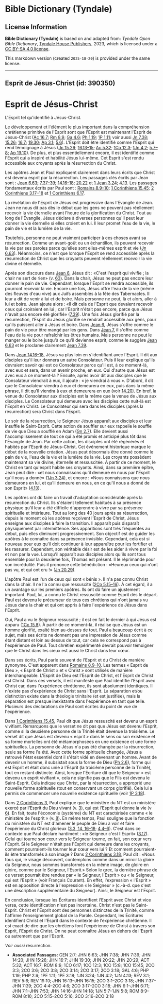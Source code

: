 # Bible Dictionary (Tyndale)

## License Information

**Bible Dictionary (Tyndale)** is based on and adapted from: _Tyndale Open Bible Dictionary_, [Tyndale House Publishers](https://tyndaleopenresources.com/), 2023, which is licensed under a [CC BY-SA 4.0 license](https://creativecommons.org/licenses/by-sa/4.0/legalcode.en).

This markdown version (created `2025-10-20`) is provided under the same license.



--------------------------------

## Esprit de Jésus-Christ (id: 390350)

Esprit de Jésus\-Christ
=======================

L'Esprit tel qu'identifié à Jésus\-Christ.

Le développement et l'élément le plus important dans la compréhension chrétienne primitive de l'Esprit sont que l'Esprit est maintenant l'Esprit de Jésus\-Christ ([Ac 16\.7](https://ref.ly/Acts16:7); [Rm 8\.9](https://ref.ly/Rom8:9); [Ga 4\.6](https://ref.ly/Gal4:6); [Ph 1\.19](https://ref.ly/Phil1:19); [1P 1\.11](https://ref.ly/1Pet1:11); voir aussi [Jn 7\.38](https://ref.ly/John7:38); [15\.26](https://ref.ly/John15:26); [16\.7](https://ref.ly/John16:7); [19\.30](https://ref.ly/John19:30); [Ap 3\.1](https://ref.ly/Rev3:1); [5\.6](https://ref.ly/Rev5:6)). L'Esprit doit être identifié comme l'Esprit qui rend témoignage à Jésus ([Jn 15\.26](https://ref.ly/John15:26); [16\.13–15](https://ref.ly/John16:13-John16:15); [Ac 5\.32](https://ref.ly/Acts5:32); [1Co 12\.3](https://ref.ly/1Cor12:3); [1Jn 4\.2](https://ref.ly/1John4:2); [5\.7–8](https://ref.ly/1John5:7-1John5:8); [Ap 19\.10](https://ref.ly/Rev19:10)). De plus, et plus essentiellement encore, il est identifié comme l'Esprit qui a inspiré et habilité Jésus lui\-même. Cet Esprit s'est rendu accessible aux croyants après la résurrection du Christ.

Les apôtres Jean et Paul expliquent clairement dans leurs écrits que Christ est devenu esprit par la résurrection. Les passages clés écrits par Jean sont : [Jean 6\.63](https://ref.ly/John6:63); [7\.37–39](https://ref.ly/John7:37-John7:39); [14\.16–18](https://ref.ly/John14:16-John14:18); [20\.22](https://ref.ly/John20:22) et [1 Jean 3\.24](https://ref.ly/1John3:24); [4\.13](https://ref.ly/1John4:13). Les passages fondamentaux écrits par Paul sont : [Romains 8\.9–10](https://ref.ly/Rom8:9-Rom8:10); [1 Corinthiens 15\.45](https://ref.ly/1Cor15:45); [2 Corinthiens 3\.17–18](https://ref.ly/2Cor3:17-2Cor3:18) et [1 Corinthiens 6\.17](https://ref.ly/1Cor6:17).

La révélation de l'Esprit de Jésus est progressive dans l'Évangile de Jean. Jean ne nous dit pas dès le début que les gens ne peuvent pas réellement recevoir la vie éternelle avant l'heure de la glorification du Christ. Tout au long de l'Évangile, Jésus déclare à diverses personnes qu'il peut leur donner la vie éternelle si elles croient en lui. Il leur promet l'eau de la vie, le pain de vie et la lumière de la vie. 

Toutefois, personne ne peut vraiment participer à ces choses avant sa résurrection. Comme un avant\-goût ou un échantillon, ils peuvent recevoir la vie par ses paroles parce qu'elles sont elles\-mêmes esprit et vie ([Jn 6\.63](https://ref.ly/John6:63)). Néanmoins, ce n'est que lorsque l'Esprit se rend accessible après la résurrection de Christ que les croyants peuvent réellement recevoir la vie divine et éternelle. 

Après son discours dans [Jean 6](https://ref.ly/John6:1-John6:71), Jésus dit : «C'est l'esprit qui vivifie ; la chair ne sert de rien» (v. [63](https://ref.ly/John6:63)). Dans la chair, Jésus ne peut pas encore leur donner le pain de vie. Cependant, lorsque l'Esprit se rendra accessible, ils pourront recevoir la vie. Encore une fois, Jésus offre l'eau de la vie (même des fleuves d'eau vive) aux Juifs assemblés à la fête des Tabernacles. Il leur a dit de venir à lui et de boire. Mais personne ne peut, là et alors, aller à lui et boire. Jean ajoute alors : «Il dit cela de l'Esprit que devaient recevoir ceux qui croiraient en lui ; car l'Esprit n'était pas encore, parce que Jésus n'avait pas encore été glorifié» ([7\.39](https://ref.ly/John7:39)). Une fois Jésus glorifié par la résurrection, l'Esprit du Jésus glorifié se rendrait accessible aux gens, pour qu'ils puissent aller à Jésus et boire. Dans [Jean 6](https://ref.ly/John6:1-John6:71), Jésus s'offre comme le pain de vie pour être mangé par les gens. Dans [Jean 7](https://ref.ly/John7:1-John7:53), il s'offre comme l'eau de la vie pour rafraîchir les êtres humains. Mais personne ne peut le manger ou le boire jusqu'à ce qu'il devienne esprit, comme le suggère [Jean 6\.63](https://ref.ly/John6:63) et le proclame clairement [Jean 7\.39](https://ref.ly/John7:39).

Dans [Jean 14\.16–18](https://ref.ly/John14:16-John14:18), Jésus va plus loin en s'identifiant avec l'Esprit. Il dit aux disciples qu'il leur donnera un autre Consolateur. Puis il leur explique qu'ils devraient savoir qui est ce Consolateur parce qu'il est, à ce moment\-là, avec eux et sera, dans un avenir proche, en eux. Qui d'autre que Jésus est avec eux à ce moment\-là ? Ensuite, après avoir dit aux disciples que le Consolateur viendrait à eux, il ajoute : « je viendrai à vous ». D'abord, il dit que le Consolateur viendra à eux et demeurera en eux, puis dans la même phrase, il dit qu'il viendra à eux et demeurera en eux (voir [14\.20](https://ref.ly/John14:20)). En bref, la venue du Consolateur aux disciples est la même que la venue de Jésus aux disciples. Le Consolateur qui demeure avec les disciples cette nuit\-là est l'Esprit en Christ. Le Consolateur qui sera dans les disciples (après la résurrection) sera Christ dans l'Esprit.

Le soir de la résurrection, le Seigneur Jésus apparaît aux disciples et leur insuffle le Saint\-Esprit. Cette action de souffler sur eux rappelle le souffle de vie que Dieu a soufflé en Adam ([Gn 2\.7](https://ref.ly/Gen2:7)). Elle devient aussi l'accomplissement de tout ce qui a été promis et anticipé plus tôt dans l'Évangile de Jean. Par cette action, les disciples ont été régénérés et habités par l'Esprit de Jésus\-Christ. Cet événement historique marque le début de la nouvelle création. Jésus peut désormais être donné comme le pain de vie, l'eau de la vie et la lumière de la vie. Les croyants possèdent maintenant sa vie divine, éternelle et ressuscitée. À partir de ce moment, le Christ en tant qu'esprit habite ses croyants. Ainsi, dans sa première épître, Jean peut dire : «et nous connaissons qu'il demeure en nous par l'Esprit qu'il nous a donné» ([1Jn 3\.24](https://ref.ly/1John3:24)), et encore : «Nous connaissons que nous demeurons en lui, et qu'il demeure en nous, en ce qu'il nous a donné de son Esprit» ([4\.13](https://ref.ly/1John4:13)).

Les apôtres ont dû faire un travail d'adaptation considérable après la résurrection du Christ. Ils s'étaient tellement habitués à sa présence physique qu'il leur a été difficile d'apprendre à vivre par sa présence spirituelle et intérieure. Tout au long des 40 jours après sa résurrection, depuis le moment où les apôtres reçoivent l'Esprit de Christ, Jésus enseigne aux disciples à faire la transition. Il apparaît puis disparaît physiquement par intermittence. Ses apparitions sont très fréquentes au début, puis elles diminuent progressivement. Son objectif est de guider les apôtres à le connaître dans sa présence invisible. Cependant, cela est si nouveau pour eux qu'il doit continuer à leur apparaître pour les fortifier et les rassurer. Cependant, son véritable désir est de les aider à vivre par la foi et non par la vue. Lorsqu'il apparaît aux disciples alors qu'ils sont tous ensemble pour la deuxième fois, Thomas est présent. Il le réprimande pour son incrédulité. Puis il prononce cette bénédiction : «Heureux ceux qui n'ont pas vu, et qui ont cru !» ([Jn 20\.29](https://ref.ly/John20:29)).

L'apôtre Paul est l'un de ceux qui sont « bénis ». Il n'a pas connu Christ dans la chair. Il ne l'a connu que ressuscité ([2Co 5\.15–16](https://ref.ly/2Cor5:15-2Cor5:16)). À cet égard, il a un avantage sur les premiers apôtres. Ils ont dû faire un ajustement important. Paul, lui, a connu le Christ ressuscité comme Esprit dès le départ. Paul est devenu le précurseur de tous ces chrétiens qui n'ont jamais vu Jésus dans la chair et qui ont appris à faire l'expérience de Jésus dans l'Esprit. 

Oui, Paul a vu le Seigneur ressuscité ; il est en fait le dernier à qui Jésus est apparu ([1Co 15\.8](https://ref.ly/1Cor15:8)). À partir de ce moment\-là, il réalise que Jésus est un homme glorifié, exalté bien au\-dessus de tout. Paul a beaucoup écrit à ce sujet, mais ses écrits ne donnent pas une impression de Jésus comme étant distant et loin au dessus de tout, car cela ne correspond pas à l'expérience de Paul. Tout chrétien expérimenté devrait pouvoir témoigner que le Christ dans les cieux est aussi le Christ dans leur cœur.

Dans ses écrits, Paul parle souvent de l'Esprit et du Christ de manière synonyme. C'est apparent dans [Romains 8\.9–10](https://ref.ly/Rom8:9-Rom8:10). Les termes « Esprit de Dieu », « Esprit de Christ » et « Christ » sont utilisés de manière interchangeable. L'Esprit de Dieu est l'Esprit de Christ, et l'Esprit de Christ est Christ. Dans ces versets, il est manifeste que Paul identifie l'Esprit avec Christ car, dans l'expérience chrétienne, ils sont absolument identiques. Il n'existe pas d'expérience de Christ sans l'Esprit. La séparation et/ou distinction existe dans la théologie trinitaire (et est justifiée), mais la séparation est presque inexistante dans l'expérience en tant que telle. Plusieurs des déclarations de Paul sont écrites du point de vue de l'expérience.

Dans [1 Corinthiens 15\.45](https://ref.ly/1Cor15:45), Paul dit que Jésus ressuscité est devenu un esprit vivifiant. Remarquons que le verset ne dit pas que Jésus est devenu l'Esprit, comme si la deuxième personne de la Trinité était devenue la troisième. Le verset dit que Jésus est devenu « esprit » dans le sens où son existence et sa forme mortelles ont été métamorphosées en une existence et une forme spirituelles. La personne de Jésus n'a pas été changée par la résurrection, seule sa forme l'a été. Avec cette forme spirituelle changée, Jésus a retrouvé l'état essentiel dont il s'était vidé en devenant un homme. Avant de devenir un homme, il subsistait sous la forme de Dieu ([Ph 2\.6](https://ref.ly/Phil2:6)), forme qui est Esprit et était donc unie à l'Esprit (la troisième personne de la Trinité), tout en restant distincte. Ainsi, lorsque l'Écriture dit que le Seigneur « est devenu un esprit vivifiant », cela ne signifie pas que le Fils est devenu le Saint\-Esprit. Cela indique que Christ, par la résurrection, a approprié une nouvelle forme spirituelle (tout en conservant un corps glorifié). Cela lui a permis de commencer une nouvelle existence spirituelle (voir [1P 3\.18](https://ref.ly/1Pet3:18)).

Dans [2 Corinthiens 3](https://ref.ly/2Cor3:1-2Cor3:18), Paul explique que le ministère du NT est un ministère exercé par l'Esprit du Dieu vivant (v. [3](https://ref.ly/2Cor3:3)), qui est l'Esprit qui donne la vie (v [6](https://ref.ly/2Cor3:6)). En fait, toute l'économie (système) du NT est caractérisée comme « le ministère de l'esprit » (v. [8](https://ref.ly/2Cor3:8)). En même temps, Paul souligne que la fonction du ministère du NT est d'amener le peuple de Dieu à voir et faire l'expérience du Christ glorieux ([3\.3, 14, 16–18](https://ref.ly/2Cor3:3,2Cor3:14,2Cor3:16-2Cor3:18); [4\.4–6](https://ref.ly/2Cor4:4-2Cor4:6)). C'est dans ce contexte que Paul déclare hardiment : «le Seigneur c'est l'Esprit» ([3\.17](https://ref.ly/2Cor3:17)). Celui qui tourne son cœur vers le Seigneur tourne, en fait, son cœur vers l'Esprit. Si le Seigneur n'était pas l'Esprit qui demeure dans les croyants, comment pourraient\-ils tourner leur cœur vers lui ? Et comment pourraient\-ils être transformés à son image ? Dans [2 Corinthiens 3\.18](https://ref.ly/2Cor3:18), Paul dit : «Nous tous qui, le visage découvert, contemplons comme dans un miroir la gloire du Seigneur, nous sommes transformés en la même image, de gloire en gloire, comme par le Seigneur, l'Esprit.» Selon le grec, la dernière phrase de ce verset pourrait être rendue par « le Seigneur, l'Esprit » ou « le Seigneur, qui est l'Esprit » (voir Français Courant). En effet, l'expression « l'Esprit » est en apposition directe à l'expression « le Seigneur » (c.\-à\-d. que c'est une description supplémentaire du Seigneur). Ainsi, le Seigneur est l'Esprit.

En conclusion, lorsque les Écritures identifient l'Esprit avec Christ et vice versa, cette identification n'est pas incertaine. Christ n'est pas le Saint\-Esprit. Christ et l'Esprit sont des personnes distinctes de la Trinité, comme l'affirme l'enseignement global de la Parole. Cependant, les Écritures identifient Christ et l'Esprit dans le contexte de l'expérience chrétienne. Il est exact de dire que les chrétiens font l'expérience de Christ à travers son Esprit, l'Esprit de Christ. On ne peut connaître Jésus en dehors de l'Esprit ou autrement que par l'Esprit.

*Voir aussi* résurrection.

* **Associated Passages:** GEN 2:7; JHN 6:63; JHN 7:38; JHN 7:39; JHN 14:20; JHN 15:26; JHN 16:7; JHN 19:30; JHN 20:22; JHN 20:29; ACT 5:32; ACT 16:7; ROM 8:9; 1CO 6:17; 1CO 12:3; 1CO 15:8; 1CO 15:45; 2CO 3:3; 2CO 3:6; 2CO 3:8; 2CO 3:14; 2CO 3:17; 2CO 3:18; GAL 4:6; PHP 1:19; PHP 2:6; 1PE 1:11; 1PE 3:18; 1JN 3:24; 1JN 4:2; 1JN 4:13; REV 3:1; REV 5:6; REV 19:10; JHN 16:13–JHN 16:15; 2CO 3:1–2CO 3:18; JHN 7:37–JHN 7:39; 2CO 4:4–2CO 4:6; 2CO 3:17–2CO 3:18; JHN 6:1–JHN 6:71; JHN 7:1–JHN 7:53; JHN 14:16–JHN 14:18; 1JN 5:7–1JN 5:8; ROM 8:9–ROM 8:10; 2CO 5:15–2CO 5:16; 2CO 3:16–2CO 3:18

